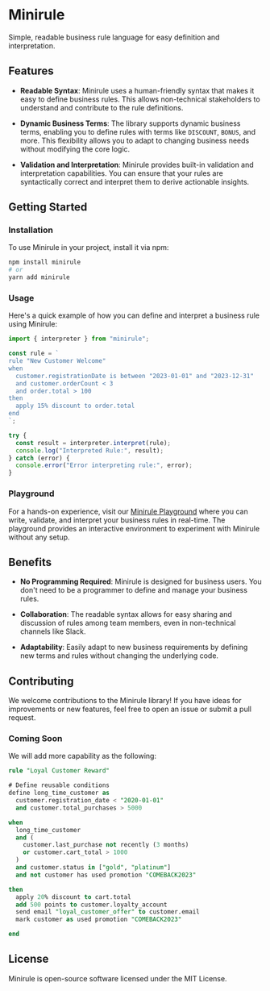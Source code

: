 # Minirule

Simple, readable business rule language for easy definition and interpretation.

## Features

- **Readable Syntax**: Minirule uses a human-friendly syntax that makes it easy to define business rules. This allows non-technical stakeholders to understand and contribute to the rule definitions.

- **Dynamic Business Terms**: The library supports dynamic business terms, enabling you to define rules with terms like `DISCOUNT`, `BONUS`, and more. This flexibility allows you to adapt to changing business needs without modifying the core logic.

- **Validation and Interpretation**: Minirule provides built-in validation and interpretation capabilities. You can ensure that your rules are syntactically correct and interpret them to derive actionable insights.

## Getting Started

### Installation

To use Minirule in your project, install it via npm:

```bash
npm install minirule
# or
yarn add minirule
```

### Usage

Here's a quick example of how you can define and interpret a business rule using Minirule:

```typescript
import { interpreter } from "minirule";

const rule = `
rule "New Customer Welcome"
when
  customer.registrationDate is between "2023-01-01" and "2023-12-31"
  and customer.orderCount < 3
  and order.total > 100
then
  apply 15% discount to order.total
end
`;

try {
  const result = interpreter.interpret(rule);
  console.log("Interpreted Rule:", result);
} catch (error) {
  console.error("Error interpreting rule:", error);
}
```

### Playground

For a hands-on experience, visit our [Minirule Playground](https://minirule.vercel.app/) where you can write, validate, and interpret your business rules in real-time. The playground provides an interactive environment to experiment with Minirule without any setup.

## Benefits

- **No Programming Required**: Minirule is designed for business users. You don't need to be a programmer to define and manage your business rules.

- **Collaboration**: The readable syntax allows for easy sharing and discussion of rules among team members, even in non-technical channels like Slack.

- **Adaptability**: Easily adapt to new business requirements by defining new terms and rules without changing the underlying code.

## Contributing

We welcome contributions to the Minirule library! If you have ideas for improvements or new features, feel free to open an issue or submit a pull request.

### Coming Soon
We will add more capability as the following:
```sql
rule "Loyal Customer Reward"

# Define reusable conditions
define long_time_customer as
  customer.registration_date < "2020-01-01"
  and customer.total_purchases > 5000

when
  long_time_customer
  and (
    customer.last_purchase not recently (3 months)
    or customer.cart_total > 1000
  )
  and customer.status in ["gold", "platinum"]
  and not customer has used promotion "COMEBACK2023"

then
  apply 20% discount to cart.total
  add 500 points to customer.loyalty_account
  send email "loyal_customer_offer" to customer.email
  mark customer as used promotion "COMEBACK2023"

end
```

## License

Minirule is open-source software licensed under the MIT License.

